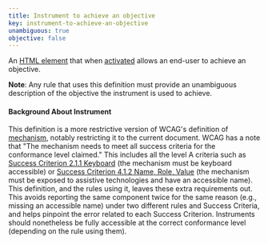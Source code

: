 ```yaml
---
title: Instrument to achieve an objective
key: instrument-to-achieve-an-objective
unambiguous: true
objective: false
---
```


An [HTML element][] that when [activated][] allows an end-user to achieve an objective.

**Note**: Any rule that uses this definition must provide an unambiguous description of the objective the instrument is used to achieve.

#### Background About Instrument

This definition is a more restrictive version of WCAG's definition of [mechanism][], notably restricting it to the current document. WCAG has a note that "The mechanism needs to meet all success criteria for the conformance level claimed." This includes all the level A criteria such as [Success Criterion 2.1.1 Keyboard][sc211] (the mechanism must be keyboard accessible) or [Success Criterion 4.1.2 Name, Role, Value][sc412] (the mechanism must be exposed to assistive technologies and have an accessible name). This definition, and the rules using it, leaves these extra requirements out. This avoids reporting the same component twice for the same reason (e.g., missing an accessible name) under two different rules and Success Criteria, and helps pinpoint the error related to each Success Criterion. Instruments should nonetheless be fully accessible at the correct conformance level (depending on the rule using them).

[activated]: https://html.spec.whatwg.org/#activation
[html element]: https://html.spec.whatwg.org/multipage/dom.html#htmlelement
[mechanism]: https://www.w3.org/TR/WCAG21/#dfn-mechanism 'WCAG Definition of Mechanism'
[sc211]: https://www.w3.org/TR/WCAG21/#keyboard 'Success Criterion 2.1.1 Keyboard'
[sc412]: https://www.w3.org/TR/WCAG21/#name-role-value 'Success Criterion 4.1.2 Name, Role, Value'
